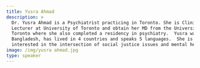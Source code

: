 ```yaml
---
title: Yusra Ahmad
description: >
  Dr. Yusra Ahmad is a Psychiatrist practicing in Toronto. She is Clinical
  Lecturer at University of Toronto and obtain her MD from the University of
  Toronto where she also completed a residency in psychiatry.  Yusra was born in
  Bangladesh, has lived in 4 countries and speaks 5 languages.  She is deeply
  interested in the intersection of social justice issues and mental healthcare.
image: /img/yusra ahmad.jpg
type: speaker
---
```


